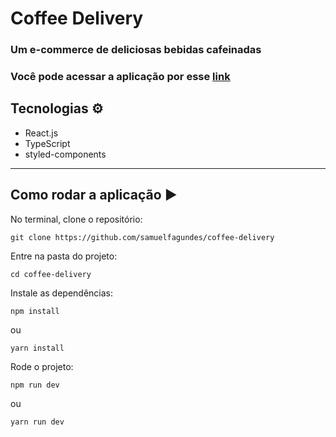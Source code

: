 # Coffee Delivery
### Um e-commerce de deliciosas bebidas cafeinadas

### Você pode acessar a aplicação por esse [link](https://coffee-delivery-io9z.vercel.app/)

## Tecnologias ⚙️

- React.js
- TypeScript
- styled-components

---

## Como rodar a aplicação ▶️

No terminal, clone o repositório:

```
git clone https://github.com/samuelfagundes/coffee-delivery
```

Entre na pasta do projeto:

```
cd coffee-delivery
```

Instale as dependências:

```
npm install
```
ou
```
yarn install
```

Rode o projeto:

```
npm run dev
```
ou
```
yarn run dev
```
